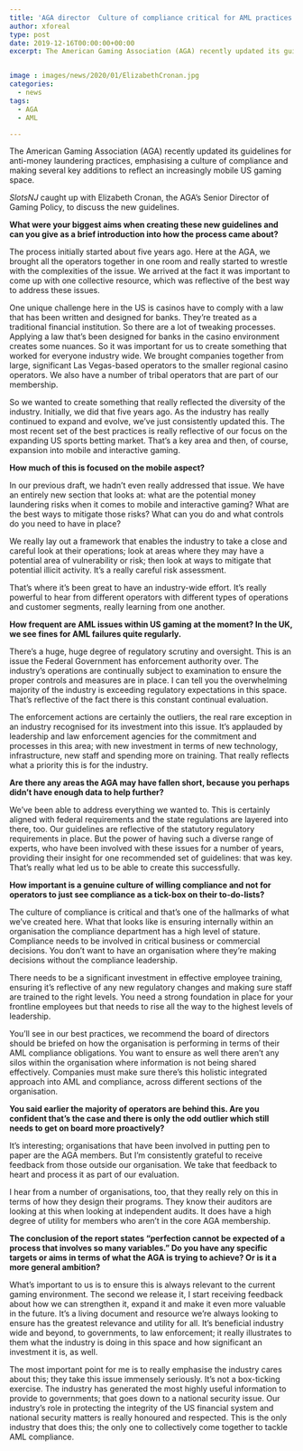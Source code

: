 ```yaml
---
title: 'AGA director  Culture of compliance critical for AML practices'
author: xforeal 
type: post
date: 2019-12-16T00:00:00+00:00
excerpt: The American Gaming Association (AGA) recently updated its guidelines for anti-money laundering practices, emphasising a culture of compliance and making several key additions to reflect an increasingly mobile US gaming space


image : images/news/2020/01/ElizabethCronan.jpg
categories:
  - news
tags:
  - AGA
  - AML

---
```

The American Gaming Association (AGA) recently updated its guidelines for anti-money laundering practices, emphasising a culture of compliance and making several key additions to reflect an increasingly mobile US gaming space.

_SlotsNJ_ caught up with Elizabeth Cronan, the AGA’s Senior Director of Gaming Policy, to discuss the new guidelines.

**What were your biggest aims when creating these new guidelines and can you give as a brief introduction into how the process came about?**

The process initially started about five years ago. Here at the AGA, we brought all the operators together in one room and really started to wrestle with the complexities of the issue. We arrived at the fact it was important to come up with one collective resource, which was reflective of the best way to address these issues.

One unique challenge here in the US is casinos have to comply with a law that has been written and designed for banks. They’re treated as a traditional financial institution. So there are a lot of tweaking processes. Applying a law that’s been designed for banks in the casino environment creates some nuances. So it was important for us to create something that worked for everyone industry wide. We brought companies together from large, significant Las Vegas-based operators to the smaller regional casino operators. We also have a number of tribal operators that are part of our membership.

So we wanted to create something that really reflected the diversity of the industry. Initially, we did that five years ago. As the industry has really continued to expand and evolve, we’ve just consistently updated this. The most recent set of the best practices is really reflective of our focus on the expanding US sports betting market. That’s a key area and then, of course, expansion into mobile and interactive gaming.

**How much of this is focused on the mobile aspect?**

In our previous draft, we hadn’t even really addressed that issue. We have an entirely new section that looks at: what are the potential money laundering risks when it comes to mobile and interactive gaming? What are the best ways to mitigate those risks? What can you do and what controls do you need to have in place?

We really lay out a framework that enables the industry to take a close and careful look at their operations; look at areas where they may have a potential area of vulnerability or risk; then look at ways to mitigate that potential illicit activity. It’s a really careful risk assessment.

That’s where it’s been great to have an industry-wide effort. It’s really powerful to hear from different operators with different types of operations and customer segments, really learning from one another.

**How frequent are AML issues within US gaming at the moment? In the UK, we see fines for AML failures quite regularly.**

There’s a huge, huge degree of regulatory scrutiny and oversight. This is an issue the Federal Government has enforcement authority over. The industry’s operations are continually subject to examination to ensure the proper controls and measures are in place. I can tell you the overwhelming majority of the industry is exceeding regulatory expectations in this space. That’s reflective of the fact there is this constant continual evaluation.

The enforcement actions are certainly the outliers, the real rare exception in an industry recognised for its investment into this issue. It’s applauded by leadership and law enforcement agencies for the commitment and processes in this area; with new investment in terms of new technology, infrastructure, new staff and spending more on training. That really reflects what a priority this is for the industry.

**Are there any areas the AGA may have fallen short, because you perhaps didn’t have enough data to help further?**

We’ve been able to address everything we wanted to. This is certainly aligned with federal requirements and the state regulations are layered into there, too. Our guidelines are reflective of the statutory regulatory requirements in place. But the power of having such a diverse range of experts, who have been involved with these issues for a number of years, providing their insight for one recommended set of guidelines: that was key. That’s really what led us to be able to create this successfully.

**How important is a genuine culture of willing compliance and not for operators to just see compliance as a tick-box on their to-do-lists?**

The culture of compliance is critical and that’s one of the hallmarks of what we’ve created here. What that looks like is ensuring internally within an organisation the compliance department has a high level of stature. Compliance needs to be involved in critical business or commercial decisions. You don’t want to have an organisation where they’re making decisions without the compliance leadership.

There needs to be a significant investment in effective employee training, ensuring it’s reflective of any new regulatory changes and making sure staff are trained to the right levels. You need a strong foundation in place for your frontline employees but that needs to rise all the way to the highest levels of leadership.

You’ll see in our best practices, we recommend the board of directors should be briefed on how the organisation is performing in terms of their AML compliance obligations. You want to ensure as well there aren’t any silos within the organisation where information is not being shared effectively. Companies must make sure there’s this holistic integrated approach into AML and compliance, across different sections of the organisation.

**You said earlier the majority of operators are behind this. Are you confident that’s the case and there is only the odd outlier which still needs to get on board more proactively?**

It’s interesting; organisations that have been involved in putting pen to paper are the AGA members. But I’m consistently grateful to receive feedback from those outside our organisation. We take that feedback to heart and process it as part of our evaluation.

I hear from a number of organisations, too, that they really rely on this in terms of how they design their programs. They know their auditors are looking at this when looking at independent audits. It does have a high degree of utility for members who aren’t in the core AGA membership.

**The conclusion of the report states “perfection cannot be expected of a process that involves so many variables.” Do you have any specific targets or aims in terms of what the AGA is trying to achieve? Or is it a more general ambition?**

What’s important to us is to ensure this is always relevant to the current gaming environment. The second we release it, I start receiving feedback about how we can strengthen it, expand it and make it even more valuable in the future. It’s a living document and resource we’re always looking to ensure has the greatest relevance and utility for all. It’s beneficial industry wide and beyond, to governments, to law enforcement; it really illustrates to them what the industry is doing in this space and how significant an investment it is, as well.

The most important point for me is to really emphasise the industry cares about this; they take this issue immensely seriously. It’s not a box-ticking exercise. The industry has generated the most highly useful information to provide to governments; that goes down to a national security issue. Our industry’s role in protecting the integrity of the US financial system and national security matters is really honoured and respected. This is the only industry that does this; the only one to collectively come together to tackle AML compliance.